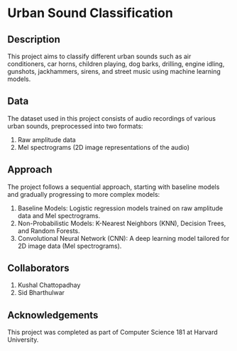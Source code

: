 # Urban Sound Classification 

## Description
This project aims to classify different urban sounds such as air conditioners, car horns, children playing, dog barks, drilling, engine idling, gunshots, jackhammers, sirens, and street music using machine learning models.

## Data
The dataset used in this project consists of audio recordings of various urban sounds, preprocessed into two formats:
1. Raw amplitude data
2. Mel spectrograms (2D image representations of the audio)

## Approach
The project follows a sequential approach, starting with baseline models and gradually progressing to more complex models:

1. Baseline Models: Logistic regression models trained on raw amplitude data and Mel spectrograms.
2. Non-Probabilistic Models: K-Nearest Neighbors (KNN), Decision Trees, and Random Forests.
3. Convolutional Neural Network (CNN): A deep learning model tailored for 2D image data (Mel spectrograms).

## Collaborators  
1. Kushal Chattopadhay
2. Sid Bharthulwar

## Acknowledgements 
This project was completed as part of Computer Science 181 at Harvard University.
